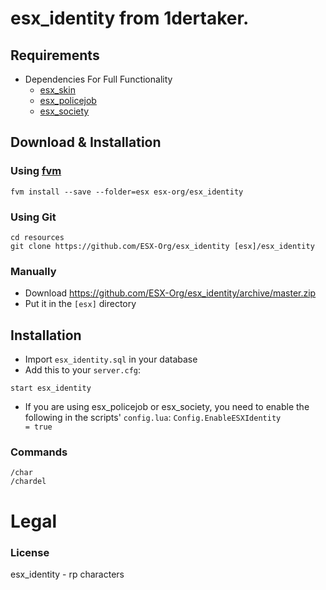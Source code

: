 # esx_identity from 1dertaker.

## Requirements
* Dependencies For Full Functionality
  * [esx_skin](https://github.com/ESX-Org/esx_skin)
  * [esx_policejob](https://github.com/ESX-Org/esx_policejob)
  * [esx_society](https://github.com/ESX-Org/esx_society)

## Download & Installation

### Using [fvm](https://github.com/qlaffont/fvm-installer)
```
fvm install --save --folder=esx esx-org/esx_identity
```

### Using Git
```
cd resources
git clone https://github.com/ESX-Org/esx_identity [esx]/esx_identity
```

### Manually
- Download https://github.com/ESX-Org/esx_identity/archive/master.zip
- Put it in the `[esx]` directory

## Installation
- Import `esx_identity.sql` in your database
- Add this to your `server.cfg`:

```
start esx_identity
```

- If you are using esx_policejob or esx_society, you need to enable the following in the scripts' `config.lua`:
```Config.EnableESXIdentity          = true```

### Commands
```
/char
/chardel
```

# Legal
### License
esx_identity - rp characters


